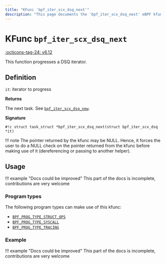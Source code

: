 ```yaml
---
title: "KFunc 'bpf_iter_scx_dsq_next'"
description: "This page documents the 'bpf_iter_scx_dsq_next' eBPF kfunc, including its definition, usage, program types that can use it, and examples."
---
```

# KFunc `bpf_iter_scx_dsq_next`

<!-- [FEATURE_TAG](bpf_iter_scx_dsq_next) -->
[:octicons-tag-24: v6.12](https://github.com/torvalds/linux/commit/650ba21b131ed1f8ee57826b2c6295a3be221132)
<!-- [/FEATURE_TAG] -->

This function progresses a DSQ iterator.

## Definition

`it`: iterator to progress

**Returns**

The next task. See [`bpf_iter_scx_dsq_new`](bpf_iter_scx_dsq_new.md).

**Signature**

<!-- [KFUNC_DEF] -->
`#!c struct task_struct *bpf_iter_scx_dsq_next(struct bpf_iter_scx_dsq *it)`

!!! note
	The pointer returned by the kfunc may be NULL. Hence, it forces the user to do a NULL check on the pointer returned 
	from the kfunc before making use of it (dereferencing or passing to another helper).
<!-- [/KFUNC_DEF] -->

## Usage

!!! example "Docs could be improved"
    This part of the docs is incomplete, contributions are very welcome

### Program types

The following program types can make use of this kfunc:

<!-- [KFUNC_PROG_REF] -->
- [`BPF_PROG_TYPE_STRUCT_OPS`](../program-type/BPF_PROG_TYPE_STRUCT_OPS.md)
- [`BPF_PROG_TYPE_SYSCALL`](../program-type/BPF_PROG_TYPE_SYSCALL.md)
- [`BPF_PROG_TYPE_TRACING`](../program-type/BPF_PROG_TYPE_TRACING.md)
<!-- [/KFUNC_PROG_REF] -->

### Example

!!! example "Docs could be improved"
    This part of the docs is incomplete, contributions are very welcome

